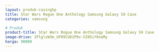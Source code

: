 ```yaml
---
layout: produk-casinghp
title: Star Wars Rogue One Anthology Samsung Galaxy S9 Case
categories: samsung

# Produk
product-title: Star Wars Rogue One Anthology Samsung Galaxy S9 Case
image-drive: 1PlglvW3m_UFR9CUD1P9v-SI05iY0xeMy
harga: 90000
---
```

